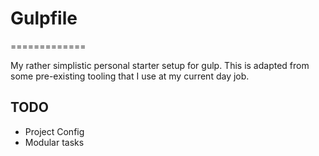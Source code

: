 # Gulpfile
=============

My rather simplistic personal starter setup for gulp. This is adapted from some pre-existing tooling that I use at my current day job.

## TODO
* Project Config
* Modular tasks